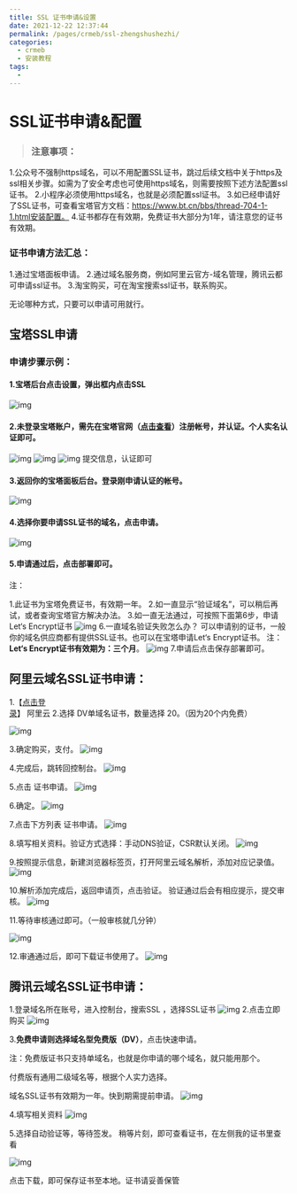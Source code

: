 ```yaml
---
title: SSL 证书申请&设置
date: 2021-12-22 12:37:44
permalink: /pages/crmeb/ssl-zhengshushezhi/
categories:
  - crmeb
  - 安装教程
tags:
  - 
---
```

# SSL证书申请&配置

> ### **注意事项：**

1.公众号不强制https域名，可以不用配置SSL证书，跳过后续文档中关于https及ssl相关步骤。如需为了安全考虑也可使用https域名，则需要按照下述方法配置ssl证书。
2.小程序必须使用https域名，也就是必须配置ssl证书。
3.如已经申请好了SSL证书，可查看宝塔官方文档：https://www.bt.cn/bbs/thread-704-1-1.html安装配置。
4.证书都存在有效期，免费证书大部分为1年，请注意您的证书有效期。

### **证书申请方法汇总：**

1.通过宝塔面板申请。
2.通过域名服务商，例如阿里云官方-域名管理，腾讯云都可申请ssl证书。
3.淘宝购买，可在淘宝搜索ssl证书，联系购买。

无论哪种方式，只要可以申请可用就行。

## 宝塔SSL申请

### **申请步骤示例：**

#### 1.宝塔后台点击设置，弹出框内点击**SSL**

![img](https://img.kancloud.cn/d4/a1/d4a12a7eb95703ac9d903c71dc6ebb73_1400x863.png)

#### 2.未登录宝塔账户，需先在宝塔官网（[点击查看](https://www.bt.cn/?invite_code=MV93aGNjY3c=)）注册帐号，并认证。**个人实名认证**即可。

![img](https://img.kancloud.cn/01/5e/015edd227c6fa135a03875f069e7648c_374x148.png)
![img](https://img.kancloud.cn/99/16/9916b0b363c90f6b43f0d049439ea063_522x162.png)
![img](https://img.kancloud.cn/f9/d0/f9d023185286d22943ed861035525720_639x568.png)
提交信息，认证即可

#### 3.返回你的宝塔面板后台。**登录**刚申请认证的帐号。

![img](https://img.kancloud.cn/d4/a8/d4a8092b038c401d5c2de6f149e8205f_637x438.png)

#### 4.选择你要申请SSL证书的域名，点击申请。

![img](https://img.kancloud.cn/46/f3/46f357738630d1f15b26208b7941dc4b_706x609.png)

#### 5.申请通过后，点击**部署**即可。

注：

1.此证书为宝塔免费证书，有效期一年。
2.如一直显示“验证域名”，可以稍后再试，或者查询宝塔官方解决办法。
3.如一直无法通过，可按照下面第6步，申请Let‘s Encrypt证书
![img](https://img.kancloud.cn/09/16/09160b540660c5e4e9dc8822a65e5373_726x532.png)
6.一直域名验证失败怎么办？
可以申请别的证书，一般你的域名供应商都有提供SSL证书。也可以在宝塔申请Let‘s Encrypt证书。
注：**Let‘s Encrypt证书有效期为：三个月**。
![img](https://img.kancloud.cn/d7/be/d7bedc51b718714951270114516f285f_668x464.png)
7.申请后点击保存部署即可。

## **阿里云域名SSL证书申请：**

1.【[点击登录](https://common-buy.aliyun.com/?spm=5176.15089375.J_5834642020.3.33ca65c3oMznwA&commodityCode=cas_dv_public_cn&request={"ord_time":"1:Year","order_num":1,"product":"cert_product","domain":"all","productCode":"symantec-dv-1-starter","service_num":2})】 阿里云
2.选择 DV单域名证书，数量选择 20。（因为20个内免费）

![img](https://img.kancloud.cn/53/f0/53f08fabd99dd69e78b52d18ce8578dd_2862x1518.png)

3.确定购买，支付。
![img](https://img.kancloud.cn/e5/c0/e5c085889f78fc8bb0e732e81a1cdb42_2848x1502.png)

4.完成后，跳转回控制台。
![img](https://img.kancloud.cn/54/0e/540e500f9696f7120cf57d98fd7f0743_1830x590.png)

5.点击 证书申请。
![img](https://img.kancloud.cn/82/8f/828f6f2246c0b5e50ab75224805521c0_2346x1100.png)

6.确定。
![img](https://img.kancloud.cn/fa/9a/fa9ac4886818751a5a5bcc08a0ac5831_1250x1046.png)

7.点击下方列表 证书申请。
![img](https://img.kancloud.cn/97/1d/971d986fd45e08165b32951be0574eb2_2414x716.png)

8.填写相关资料。验证方式选择：手动DNS验证，CSR默认关闭。
![img](https://img.kancloud.cn/0d/4a/0d4a9ad652ce9688afce78f3004f7b9c_1460x1516.png)

9.按照提示信息，新建浏览器标签页，打开阿里云域名解析，添加对应记录值。
![img](https://img.kancloud.cn/b9/5b/b95bab75b87830ab3dbbe59465aeb279_1424x782.png)

10.解析添加完成后，返回申请页，点击验证。
验证通过后会有相应提示，提交审核。
![img](https://img.kancloud.cn/7b/09/7b091694f69b57fe22e3b0489a9705c2_1464x1508.png)

11.等待审核通过即可。（一般审核就几分钟）

![img](https://img.kancloud.cn/6a/de/6adea0d956612d56665f7981caec0513_1170x334.png)

12.审通通过后，即可下载证书使用了。
![img](https://img.kancloud.cn/3b/a9/3ba9b43fd693ba1dbaa311873bfbbe4b_2398x866.png)



## **腾讯云域名SSL证书申请：**

1.登录域名所在账号，进入控制台，搜索SSL ，选择SSL证书
![img](https://img.kancloud.cn/59/b5/59b538a36ba4b64917917d8f735d73f5_832x238.png)
2.点击立即购买
![img](https://img.kancloud.cn/0e/a5/0ea560163a1a3e6c7b12228540ebea15_830x364.png)

3.**免费申请则选择域名型免费版（DV）**，点击快速申请。

注：免费版证书只支持单域名，也就是你申请的哪个域名，就只能用那个。

付费版有通用二级域名等，根据个人实力选择。

域名SSL证书有效期为一年。快到期需提前申请。
![img](https://img.kancloud.cn/5b/7b/5b7bbf960afb3d55a68cd03cb2ce7878_832x610.png)

4.填写相关资料
![img](https://img.kancloud.cn/74/68/746852c129b4adee62626d1337d848e5_832x636.png)

5.选择自动验证等，等待签发。
稍等片刻，即可查看证书，在左侧我的证书里查看

![img](https://img.kancloud.cn/ad/87/ad87f265f30818bcd2ee73d65f5238e1_830x214.png)

点击下载，即可保存证书至本地。证书请妥善保管